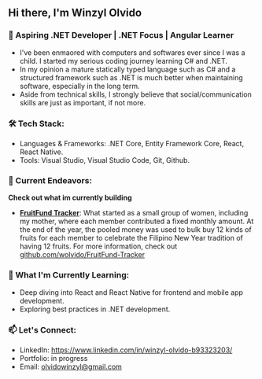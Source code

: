## Hi there, I'm Winzyl Olvido

### 🌟 Aspiring .NET Developer | .NET Focus | Angular Learner
- I've been enmaored with computers and softwares ever since I was a child. I started my serious coding journey learning C# and .NET.  
- In my opinion a mature statically typed language such as C# and a structured framework such as .NET is much better when maintaining software, especially in the long term.
- Aside from technical skills, I strongly believe that social/communication skills are just as important, if not more.

### 🛠️ Tech Stack:
- Languages & Frameworks: .NET Core, Entity Framework Core, React, React Native.
- Tools: Visual Studio, Visual Studio Code, Git, Github.

### 🚧 Current Endeavors:
**Check out what im currently building**
- [**FruitFund Tracker**](https://github.com/wolvido/FruitFund-Tracker): What started as a small group of women, including my mother, where each member contributed a fixed monthly amount. At the end of the year, the pooled money was used to bulk buy 12 kinds of fruits for each member to celebrate the Filipino New Year tradition of having 12 fruits. For more information, check out [github.com/wolvido/FruitFund-Tracker](https://github.com/wolvido/FruitFund-Tracker)

### 🌱 What I'm Currently Learning:
- Deep diving into React and React Native for frontend and mobile app development.  
- Exploring best practices in .NET development.

### 📫 Let's Connect:
- LinkedIn: https://www.linkedin.com/in/winzyl-olvido-b93323203/  
- Portfolio: in progress  
- Email: olvidowinzyl@gmail.com  
<!--
**wolvido/wolvido** is a ✨ _special_ ✨ repository because its `README.md` (this file) appears on your GitHub profile.

Here are some ideas to get you started:

- 🔭 I’m currently working on ...
- 🌱 I’m currently learning ...
- 👯 I’m looking to collaborate on ...
- 🤔 I’m looking for help with ...
- 💬 Ask me about ...
- 📫 How to reach me: ...
- 😄 Pronouns: ...
- ⚡ Fun fact: ...
-->

